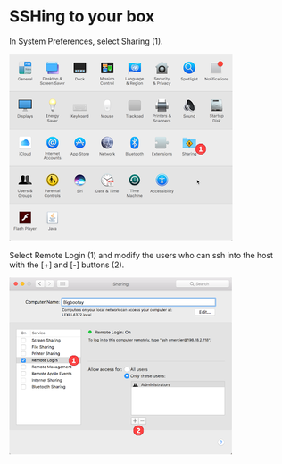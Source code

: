 # SSHing to your box

In System Preferences, select Sharing (1). 

<img src="img/system.png" alt="display of the apple systems window">

Select Remote Login (1) and modify the users who can ssh into the host with the [+] and [-] buttons (2).

<img src="img/sharing.png" alt="example of the systems:Sharing window, and enabling the remote login option">
